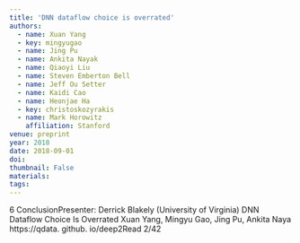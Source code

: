 ```yaml
---
title: 'DNN dataflow choice is overrated'
authors:
  - name: Xuan Yang
  - key: mingyugao
  - name: Jing Pu
  - name: Ankita Nayak
  - name: Qiaoyi Liu
  - name: Steven Emberton Bell
  - name: Jeff Ou Setter
  - name: Kaidi Cao
  - name: Heonjae Ha
  - key: christoskozyrakis
  - name: Mark Horowitz
    affiliation: Stanford
venue: preprint
year: 2018
date: 2018-09-01
doi: 
thumbnail: False
materials:
tags:
---
```

6 ConclusionPresenter: Derrick Blakely (University of Virginia) DNN Dataflow Choice Is Overrated Xuan Yang, Mingyu Gao, Jing Pu, Ankita Naya https://qdata. github. io/deep2Read 2/42
